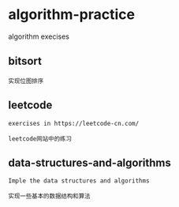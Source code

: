 # algorithm-practice


algorithm execises

## bitsort

~~~
实现位图排序
~~~

## leetcode

~~~
exercises in https://leetcode-cn.com/

leetcode网站中的练习
~~~

## data-structures-and-algorithms

~~~
Imple the data structures and algorithms

实现一些基本的数据结构和算法
~~~